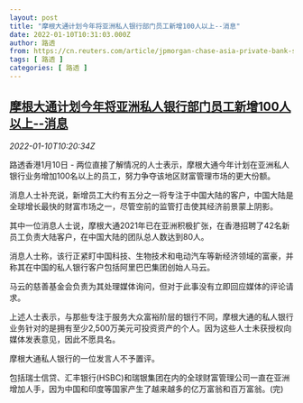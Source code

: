 ```yaml
---
layout: post
title: "摩根大通计划今年将亚洲私人银行部门员工新增100人以上--消息"
date: 2022-01-10T10:31:03.000Z
author: 路透
from: https://cn.reuters.com/article/jpmorgan-chase-asia-private-bank-staff-0-idCNKBS2JK0NT
tags: [ 路透 ]
categories: [ 路透 ]
---
```

<!--1641810663000-->
[摩根大通计划今年将亚洲私人银行部门员工新增100人以上--消息](https://cn.reuters.com/article/jpmorgan-chase-asia-private-bank-staff-0-idCNKBS2JK0NT)
------

<div>
<div><i>2022-01-10T10:20:34Z</i></div><p>路透香港1月10日 - 两位直接了解情况的人士表示，摩根大通今年计划在亚洲私人银行业务增加100名以上的员工，努力争夺该地区财富管理市场的更大份额。</p><p>消息人士补充说，新增员工大约有五分之一将专注于中国大陆的客户，中国大陆是全球增长最快的财富市场之一，尽管空前的监管打击使其经济前景蒙上阴影。</p><p>其中一位消息人士说，摩根大通2021年已在亚洲积极扩张，在香港招聘了42名新员工负责大陆客户，在中国大陆的团队总人数达到80人。</p><p>消息人士称，该行正紧盯中国科技、生物技术和电动汽车等新经济领域的富豪，并称其在中国的私人银行客户包括阿里巴巴集团创始人马云。</p><p>马云的慈善基金会负责为其处理媒体询问，但对于此事没有立即回应媒体的评论请求。</p><p>上述人士表示，与那些专注于服务大众富裕阶层的银行不同，摩根大通的私人银行业务针对的是拥有至少2,500万美元可投资资产的个人。因为这些人士未获授权向媒体发表意见，因此不愿具名。</p><p>摩根大通私人银行的一位发言人不予置评。</p><p>包括瑞士信贷、汇丰银行(HSBC)和瑞银集团在内的全球财富管理公司一直在亚洲增加人手，因为中国和印度等国家产生了越来越多的亿万富翁和百万富翁。(完)</p>
</div>
